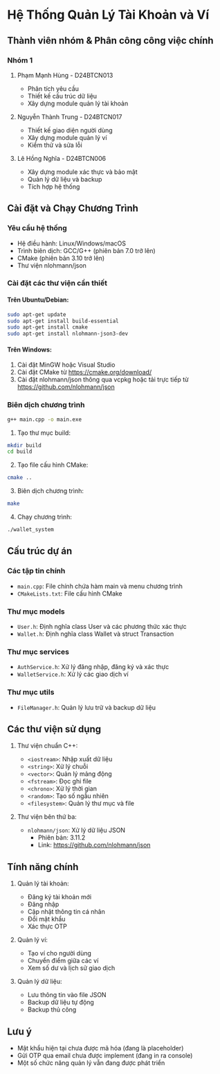# Hệ Thống Quản Lý Tài Khoản và Ví

## Thành viên nhóm & Phân công công việc chính

### Nhóm 1
1. Phạm Mạnh Hùng - D24BTCN013
   - Phân tích yêu cầu
   - Thiết kế cấu trúc dữ liệu
   - Xây dựng module quản lý tài khoản

2. Nguyễn Thành Trung - D24BTCN017
   - Thiết kế giao diện người dùng
   - Xây dựng module quản lý ví
   - Kiểm thử và sửa lỗi

3. Lê Hồng Nghĩa - D24BTCN006
   - Xây dựng module xác thực và bảo mật
   - Quản lý dữ liệu và backup
   - Tích hợp hệ thống

## Cài đặt và Chạy Chương Trình

### Yêu cầu hệ thống
- Hệ điều hành: Linux/Windows/macOS
- Trình biên dịch: GCC/G++ (phiên bản 7.0 trở lên)
- CMake (phiên bản 3.10 trở lên)
- Thư viện nlohmann/json

### Cài đặt các thư viện cần thiết

#### Trên Ubuntu/Debian:
```bash
sudo apt-get update
sudo apt-get install build-essential
sudo apt-get install cmake
sudo apt-get install nlohmann-json3-dev
```

#### Trên Windows:
1. Cài đặt MinGW hoặc Visual Studio
2. Cài đặt CMake từ https://cmake.org/download/
3. Cài đặt nlohmann/json thông qua vcpkg hoặc tải trực tiếp từ https://github.com/nlohmann/json

### Biên dịch chương trình
```bash
g++ main.cpp -o main.exe
```

1. Tạo thư mục build:
```bash
mkdir build
cd build
```

2. Tạo file cấu hình CMake:
```bash
cmake ..
```

3. Biên dịch chương trình:
```bash
make
```

4. Chạy chương trình:
```bash
./wallet_system
```

## Cấu trúc dự án

### Các tập tin chính
- `main.cpp`: File chính chứa hàm main và menu chương trình
- `CMakeLists.txt`: File cấu hình CMake

### Thư mục models
- `User.h`: Định nghĩa class User và các phương thức xác thực
- `Wallet.h`: Định nghĩa class Wallet và struct Transaction

### Thư mục services
- `AuthService.h`: Xử lý đăng nhập, đăng ký và xác thực
- `WalletService.h`: Xử lý các giao dịch ví

### Thư mục utils
- `FileManager.h`: Quản lý lưu trữ và backup dữ liệu

## Các thư viện sử dụng

1. Thư viện chuẩn C++:
   - `<iostream>`: Nhập xuất dữ liệu
   - `<string>`: Xử lý chuỗi
   - `<vector>`: Quản lý mảng động
   - `<fstream>`: Đọc ghi file
   - `<chrono>`: Xử lý thời gian
   - `<random>`: Tạo số ngẫu nhiên
   - `<filesystem>`: Quản lý thư mục và file

2. Thư viện bên thứ ba:
   - `nlohmann/json`: Xử lý dữ liệu JSON
     - Phiên bản: 3.11.2
     - Link: https://github.com/nlohmann/json

## Tính năng chính

1. Quản lý tài khoản:
   - Đăng ký tài khoản mới
   - Đăng nhập
   - Cập nhật thông tin cá nhân
   - Đổi mật khẩu
   - Xác thực OTP

2. Quản lý ví:
   - Tạo ví cho người dùng
   - Chuyển điểm giữa các ví
   - Xem số dư và lịch sử giao dịch

3. Quản lý dữ liệu:
   - Lưu thông tin vào file JSON
   - Backup dữ liệu tự động
   - Backup thủ công

## Lưu ý
- Mật khẩu hiện tại chưa được mã hóa (đang là placeholder)
- Gửi OTP qua email chưa được implement (đang in ra console)
- Một số chức năng quản lý vẫn đang được phát triển 